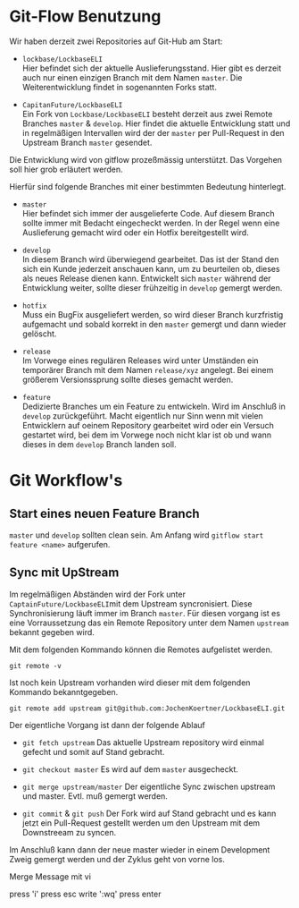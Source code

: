 # Git-Flow Benutzung

Wir haben derzeit zwei Repositories auf Git-Hub am Start:

* `lockbase/LockbaseELI`  
    Hier befindet sich der aktuelle Auslieferungsstand. Hier gibt es derzeit auch nur einen einzigen Branch mit dem Namen `master`. Die Weiterentwicklung findet in sogenannten Forks statt.

* `CapitanFuture/LockbaseELI`  
    Ein Fork von `Lockbase/LockbaseELI` besteht derzeit aus zwei Remote Branches `master` & `develop`. Hier findet die aktuelle Entwicklung statt und in regelmäßigen Intervallen wird der der `master` per Pull-Request in den Upstream Branch `master` gesendet.

Die Entwicklung wird von gitflow prozeßmässig unterstützt. Das Vorgehen soll hier grob erläutert werden.

Hierfür sind folgende Branches mit einer bestimmten Bedeutung hinterlegt.

* `master`  
    Hier befindet sich immer der ausgelieferte Code. Auf diesem Branch sollte immer mit Bedacht eingecheckt werden. In der Regel wenn eine Auslieferung gemacht wird oder ein Hotfix bereitgestellt wird.

* `develop`  
    In diesem Branch wird überwiegend gearbeitet. Das ist der Stand den sich ein Kunde jederzeit anschauen kann, um zu beurteilen ob, dieses als neues Release dienen kann. Entwickelt sich `master` während der Entwicklung weiter, sollte dieser frühzeitig in `develop` gemergt werden.
* `hotfix`  
    Muss ein BugFix ausgeliefert werden, so wird dieser Branch kurzfristig aufgemacht und sobald korrekt in den `master` gemergt und dann wieder gelöscht.
* `release`  
    Im Vorwege eines regulären Releases wird unter Umständen ein temporärer Branch mit dem Namen `release/xyz` angelegt. Bei einem größerem Versionssprung sollte dieses gemacht werden.
* `feature`  
    Dedizierte Branches um ein Feature zu entwickeln. Wird im Anschluß in `develop` zurückgeführt. Macht eigentlich nur Sinn wenn mit vielen Entwicklern auf oeinem Repository gearbeitet wird oder ein Versuch gestartet wird, bei dem im Vorwege noch nicht klar ist ob und wann dieses in dem `develop` Branch landen soll.

# Git Workflow's

## Start eines neuen Feature Branch

`master` und `develop` sollten clean sein. Am Anfang wird `gitflow start feature <name>` aufgerufen. 

## Sync mit UpStream

Im regelmäßigen Abständen wird der Fork unter `CaptainFuture/LockbaseELI`mit dem Upstream syncronisiert. Diese Synchronisierung läuft immer im Branch `master`. Für diesen vorgang ist es eine Vorraussetzung das ein Remote Repository unter dem Namen `upstream` bekannt gegeben wird. 

Mit dem folgenden Kommando können die Remotes aufgelistet werden.

`git remote -v`

Ist noch kein Upstream vorhanden wird dieser mit dem folgenden Kommando bekanntgegeben. 

`git remote add upstream git@github.com:JochenKoertner/LockbaseELI.git`

Der eigentliche Vorgang ist dann der folgende Ablauf 

* `git fetch upstream`
    Das aktuelle Upstream repository wird einmal gefecht und somit auf Stand gebracht. 

* `git checkout master`
    Es wird auf dem `master` ausgecheckt. 

* `git merge upstream/master`
    Der eigentliche Sync zwischen upstream und master. Evtl. muß gemergt werden. 

* `git commit` & `git push`
    Der Fork wird auf Stand gebracht und es kann jetzt ein Pull-Request gestellt werden um den Upstream mit dem Downstreeam zu syncen. 

Im Anschluß kann dann der neue master wieder in einem Development Zweig gemergt werden und der Zyklus geht von vorne los. 

Merge Message mit vi 

press 'i'
press esc
write ':wq'
press enter  

